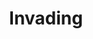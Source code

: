 ---
id: invading
title: Invading
hide_title: true
hide_table_of_contents: false
sidebar_label: Invading
---